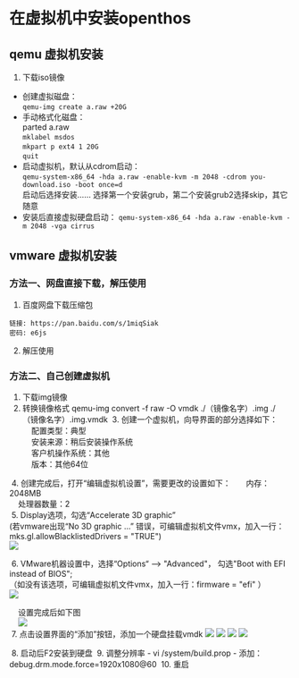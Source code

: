 # 在虚拟机中安装openthos   
## qemu 虚拟机安装

 1. 下载iso镜像

  - 创建虚拟磁盘：  
    `qemu-img create a.raw +20G`  
  - 手动格式化磁盘：  
    parted a.raw  
        `mklabel msdos`  
        `mkpart p ext4 1 20G`  
        `quit`
  - 启动虚拟机，默认从cdrom启动：  
    `qemu-system-x86_64 -hda a.raw -enable-kvm -m 2048 -cdrom you-download.iso -boot once=d`  
    启动后选择安装…… 选择第一个安装grub，第二个安装grub2选择skip，其它随意
  - 安装后直接虚拟硬盘启动：
    `qemu-system-x86_64 -hda a.raw -enable-kvm -m 2048 -vga cirrus`

## vmware 虚拟机安装

### 方法一、网盘直接下载，解压使用
  1. 百度网盘下载压缩包
```  
链接: https://pan.baidu.com/s/1miqSiak 
密码: e6js
```  
  2. 解压使用

### 方法二、自己创建虚拟机
  1. 下载img镜像
  2. 转换镜像格式
      qemu-img  convert  -f raw -O vmdk  ./（镜像名字）.img  ./（镜像名字）.img.vmdk
  3. 创建一个虚拟机，向导界面的部分选择如下：   
     配置类型：典型   
     安装来源：稍后安装操作系统   
     客户机操作系统：其他   
     版本：其他64位   
        
  4. 创建完成后，打开“编辑虚拟机设置”，需要更改的设置如下：   
     内存：2048MB   
     处理器数量：2   
  5. Display选项，勾选“Accelerate 3D graphic”   
     (若vmware出现“No 3D graphic ...” 错误，可编辑虚拟机文件vmx，加入一行： mks.gl.allowBlacklistedDrivers = "TRUE")   
     ![](pic/anzhuang/vmware3d.png)   
     
  6. VMware机器设置中，选择“Options“ --> "Advanced"， 勾选"Boot with EFI instead of BIOS";   
     （如没有该选项，可编辑虚拟机文件vmx，加入一行：firmware = "efi" ）    
     ![](pic/anzhuang/vmwareboot.png)     
        
     设置完成后如下图   
     ![](pic/anzhuang/vmware.png)   
  7. 点击设置界面的“添加”按钮，添加一个硬盘挂载vmdk
      ![](pic/anzhuang/hardware.png)
      ![](pic/anzhuang/disk.png)
      ![](pic/anzhuang/selectdisk.png)
      ![](pic/anzhuang/keepfmt.png)
  
  8. 启动后F2安装到硬盘
  9. 调整分辨率
     - vi /system/build.prop
     - 添加：debug.drm.mode.force=1920x1080@60
  10. 重启
